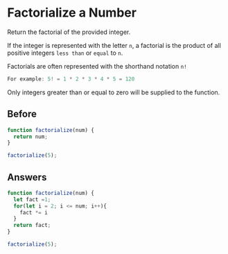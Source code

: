 # Factorialize a Number
Return the factorial of the provided integer.

If the integer is represented with the letter `n`, a factorial is the product of all positive integers `less than` or `equal` to `n`.

Factorials are often represented with the shorthand notation `n!`
```javascript
For example: 5! = 1 * 2 * 3 * 4 * 5 = 120
```
Only integers greater than or equal to zero will be supplied to the function.

## Before
```javascript
function factorialize(num) {
  return num;
}

factorialize(5);
```
## Answers
```javascript
function factorialize(num) {
  let fact =1;
  for(let i = 2; i <= num; i++){
    fact *= i
  }
  return fact;
}

factorialize(5);
```
